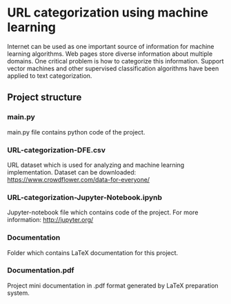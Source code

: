 # URL categorization using machine learning

Internet can be used as one important source of information for machine learning algorithms. Web
pages store diverse information about multiple domains. One critical problem is how to categorize
this information. Support vector machines and other supervised classification algorithms have been applied to text categorization.

## Project structure
### main.py
main.py file contains python code of the project.
### URL-categorization-DFE.csv
URL dataset which is used for analyzing and machine learning implementation.
Dataset can be downloaded: https://www.crowdflower.com/data-for-everyone/
### URL-categorization-Jupyter-Notebook.ipynb
Jupyter-notebook file which contains code of the project. For more information: http://jupyter.org/
### Documentation
Folder which contains LaTeX documentation for this project.
### Documentation.pdf
Project mini documentation in .pdf format generated by LaTeX preparation system.
